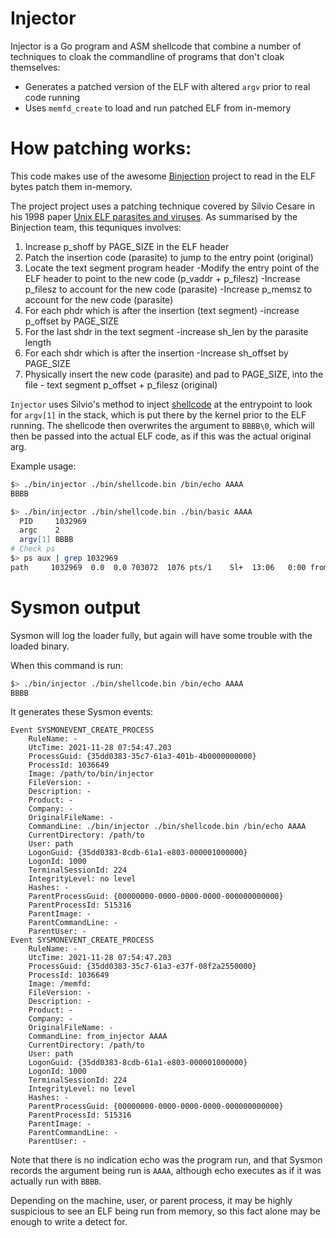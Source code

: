 # Injector
Injector is a Go program and ASM shellcode that combine a number of techniques to cloak the commandline
of programs that don't cloak themselves:
- Generates a patched version of the ELF with altered `argv` prior to real code running
- Uses `memfd_create` to load and run patched ELF from in-memory

# How patching works:
This code makes use of the awesome [Binjection](https://github.com/Binject/binjection) project to
read in the ELF bytes patch them in-memory.

The project project uses a patching technique covered by Silvio Cesare in his 1998 paper
[Unix ELF parasites and viruses](https://vxug.fakedoma.in/archive/VxHeaven/lib/vsc01.html).
As summarised by the Binjection team, this tequniques involves:
1. Increase p_shoff by PAGE_SIZE in the ELF header
2. Patch the insertion code (parasite) to jump to the entry point (original)
3. Locate the text segment program header
    -Modify the entry point of the ELF header to point to the new code (p_vaddr + p_filesz)
    -Increase p_filesz to account for the new code (parasite)
    -Increase p_memsz to account for the new code (parasite)
4. For each phdr which is after the insertion (text segment)
    -increase p_offset by PAGE_SIZE
5. For the last shdr in the text segment
    -increase sh_len by the parasite length
6. For each shdr which is after the insertion
    -Increase sh_offset by PAGE_SIZE
7. Physically insert the new code (parasite) and pad to PAGE_SIZE,
    into the file - text segment p_offset + p_filesz (original)

`Injector` uses Silvio's method to inject [shellcode](shellcode.asm) at
the entrypoint to look for `argv[1]` in the stack,
which is put there by the kernel prior to the ELF running.
The shellcode then overwrites the argument to `BBBB\0`, which will then
be passed into the actual ELF code, as if this was the actual original arg.

Example usage:
```bash
$> ./bin/injector ./bin/shellcode.bin /bin/echo AAAA
BBBB

$> ./bin/injector ./bin/shellcode.bin ./bin/basic AAAA
  PID     1032969
  argc    2
  argv[1] BBBB
# Check ps
$> ps aux | grep 1032969
path     1032969  0.0  0.0 703072  1076 pts/1    Sl+  13:06   0:00 from_injector BBBB
```


# Sysmon output
Sysmon will log the loader fully, but again will have some trouble with the loaded binary.

When this command is run:
```bash
$> ./bin/injector ./bin/shellcode.bin /bin/echo AAAA
BBBB
```

It generates these Sysmon events:
```
Event SYSMONEVENT_CREATE_PROCESS
    RuleName: -
    UtcTime: 2021-11-28 07:54:47.203
    ProcessGuid: {35dd0383-35c7-61a3-401b-4b0000000000}
    ProcessId: 1036649
    Image: /path/to/bin/injector
    FileVersion: -
    Description: -
    Product: -
    Company: -
    OriginalFileName: -
    CommandLine: ./bin/injector ./bin/shellcode.bin /bin/echo AAAA
    CurrentDirectory: /path/to
    User: path
    LogonGuid: {35dd0383-8cdb-61a1-e803-000001000000}
    LogonId: 1000
    TerminalSessionId: 224
    IntegrityLevel: no level
    Hashes: -
    ParentProcessGuid: {00000000-0000-0000-0000-000000000000}
    ParentProcessId: 515316
    ParentImage: -
    ParentCommandLine: -
    ParentUser: -
Event SYSMONEVENT_CREATE_PROCESS
    RuleName: -
    UtcTime: 2021-11-28 07:54:47.203
    ProcessGuid: {35dd0383-35c7-61a3-e37f-08f2a2550000}
    ProcessId: 1036649
    Image: /memfd:
    FileVersion: -
    Description: -
    Product: -
    Company: -
    OriginalFileName: -
    CommandLine: from_injector AAAA
    CurrentDirectory: /path/to
    User: path
    LogonGuid: {35dd0383-8cdb-61a1-e803-000001000000}
    LogonId: 1000
    TerminalSessionId: 224
    IntegrityLevel: no level
    Hashes: -
    ParentProcessGuid: {00000000-0000-0000-0000-000000000000}
    ParentProcessId: 515316
    ParentImage: -
    ParentCommandLine: -
    ParentUser: -
```

Note that there is no indication echo was the program run, and that Sysmon
records the argument being run is `AAAA`, although echo executes as if it was actually run with `BBBB`.

Depending on the machine, user, or parent process, it may be
highly suspicious to see an ELF being run from memory, so this fact alone
may be enough to write a detect for.

